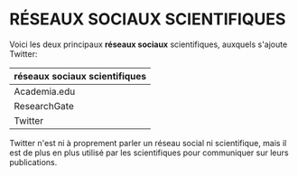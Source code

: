 # RÉSEAUX SOCIAUX SCIENTIFIQUES

Voici les deux principaux **réseaux sociaux** scientifiques, auxquels s'ajoute Twitter:

| réseaux sociaux scientifiques |
| :-- |
| Academia.edu |
| ResearchGate |
| Twitter |

Twitter n'est ni à proprement parler un réseau social ni scientifique, mais il est de plus en plus utilisé par les scientifiques pour communiquer sur leurs publications.
